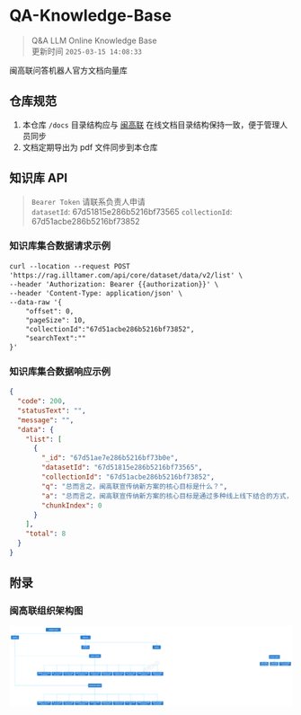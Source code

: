 # QA-Knowledge-Base

> Q&amp;A LLM Online Knowledge Base  
> 更新时间 `2025-03-15 14:08:33`

闽高联问答机器人官方文档向量库

## 仓库规范

1. 本仓库 `/docs` 目录结构应与 [闽高联](https://www.kdocs.cn/team/2396183976) 在线文档目录结构保持一致，便于管理人员同步
2. 文档定期导出为 pdf 文件同步到本仓库

## 知识库 API

> `Bearer Token` 请联系负责人申请  
> `datasetId`: 67d51815e286b5216bf73565
> `collectionId`: 67d51acbe286b5216bf73852

### 知识库集合数据请求示例

```shell
curl --location --request POST 'https://rag.illtamer.com/api/core/dataset/data/v2/list' \
--header 'Authorization: Bearer {{authorization}}' \
--header 'Content-Type: application/json' \
--data-raw '{
    "offset": 0,
    "pageSize": 10,
    "collectionId":"67d51acbe286b5216bf73852",
    "searchText":""
}'
```

### 知识库集合数据响应示例

```json
{
  "code": 200,
  "statusText": "",
  "message": "",
  "data": {
    "list": [
      {
        "_id": "67d51ae7e286b5216bf73b0e",
        "datasetId": "67d51815e286b5216bf73565",
        "collectionId": "67d51acbe286b5216bf73852",
        "q": "总而言之，闽⾼联宣传纳新方案的核心目标是什么？",
        "a": "总而言之，闽⾼联宣传纳新方案的核心目标是通过多种线上线下结合的方式，有效地宣传闽⾼联，吸引更多对 Minecraft 游戏感兴趣的高中生加入，壮大组织力量。",
        "chunkIndex": 0
      }
    ],
    "total": 8
  }
}
```

## 附录

### 闽高联组织架构图

![](./闽高联组织架构.png)
